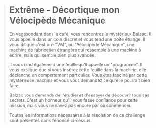 > # Extrême - Décortique mon Vélocipède Mécanique
>
> En vagabondant dans le café, vous rencontrez le mystérieux Balzac. Il vous appelle dans un coin discret et vous tend une boîte étrange. Il vous dit que c'est une "VM", ou "Vélocipède Mécanique", une machine de fabrication étrangère qui ressemble à une machine à écrire, mais qui semble bien plus avancée.
>
> Il vous tend également une feuille qu'il appelle un "programme". Il vous explique que si vous insérez cette feuille dans la machine, elle déclenche un comportement particulier. Vous êtes fasciné par cette mystérieuse machine et vous vous demandez ce qu'elle pourrait bien faire.
>
> Balzac vous demande de l'étudier et d'essayer de découvrir tous ses secrets. C'est un honneur qu'il vous fasse confiance pour cette mission, mais vous ne savez pas encore par où commencer.
>
> Toutes les informations nécessaires à la résolution de ce challenge sont présentes dans l'énoncé ci-dessus.
